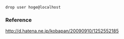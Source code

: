 
```mysql
drop user hoge@localhost
```

### Reference

http://d.hatena.ne.jp/kobapan/20090910/1252552185
